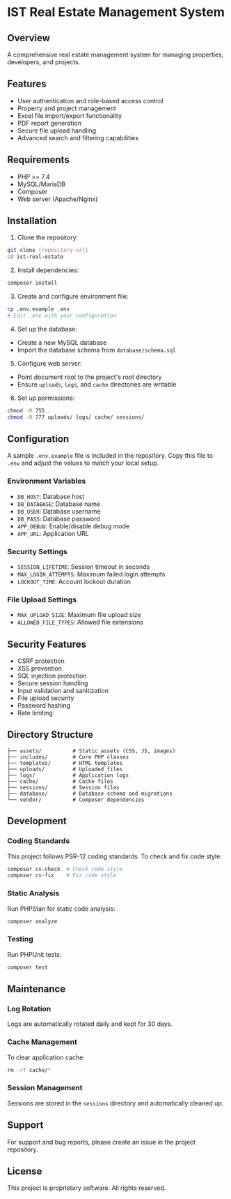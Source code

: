 # IST Real Estate Management System

## Overview
A comprehensive real estate management system for managing properties, developers, and projects.

## Features
- User authentication and role-based access control
- Property and project management
- Excel file import/export functionality
- PDF report generation
- Secure file upload handling
- Advanced search and filtering capabilities

## Requirements
- PHP >= 7.4
- MySQL/MariaDB
- Composer
- Web server (Apache/Nginx)

## Installation

1. Clone the repository:
```bash
git clone [repository-url]
cd ist-real-estate
```

2. Install dependencies:
```bash
composer install
```

3. Create and configure environment file:
```bash
cp .env.example .env
# Edit .env with your configuration
```

4. Set up the database:
- Create a new MySQL database
- Import the database schema from `database/schema.sql`

5. Configure web server:
- Point document root to the project's root directory
- Ensure `uploads`, `logs`, and `cache` directories are writable

6. Set up permissions:
```bash
chmod -R 755 .
chmod -R 777 uploads/ logs/ cache/ sessions/
```

## Configuration

A sample `.env.example` file is included in the repository. Copy this file to
`.env` and adjust the values to match your local setup.

### Environment Variables
- `DB_HOST`: Database host
- `DB_DATABASE`: Database name
- `DB_USER`: Database username
- `DB_PASS`: Database password
- `APP_DEBUG`: Enable/disable debug mode
- `APP_URL`: Application URL

### Security Settings
- `SESSION_LIFETIME`: Session timeout in seconds
- `MAX_LOGIN_ATTEMPTS`: Maximum failed login attempts
- `LOCKOUT_TIME`: Account lockout duration

### File Upload Settings
- `MAX_UPLOAD_SIZE`: Maximum file upload size
- `ALLOWED_FILE_TYPES`: Allowed file extensions

## Security Features
- CSRF protection
- XSS prevention
- SQL injection protection
- Secure session handling
- Input validation and sanitization
- File upload security
- Password hashing
- Rate limiting

## Directory Structure
```
├── assets/          # Static assets (CSS, JS, images)
├── includes/        # Core PHP classes
├── templates/       # HTML templates
├── uploads/         # Uploaded files
├── logs/            # Application logs
├── cache/           # Cache files
├── sessions/        # Session files
├── database/        # Database schema and migrations
└── vendor/          # Composer dependencies
```

## Development

### Coding Standards
This project follows PSR-12 coding standards. To check and fix code style:
```bash
composer cs-check  # Check code style
composer cs-fix    # Fix code style
```

### Static Analysis
Run PHPStan for static code analysis:
```bash
composer analyze
```

### Testing
Run PHPUnit tests:
```bash
composer test
```

## Maintenance

### Log Rotation
Logs are automatically rotated daily and kept for 30 days.

### Cache Management
To clear application cache:
```bash
rm -rf cache/*
```

### Session Management
Sessions are stored in the `sessions` directory and automatically cleaned up.

## Support
For support and bug reports, please create an issue in the project repository.

## License
This project is proprietary software. All rights reserved.
